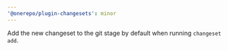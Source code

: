 ```yaml
---
'@onerepo/plugin-changesets': minor
---
```


Add the new changeset to the git stage by default when running `changeset add`.
